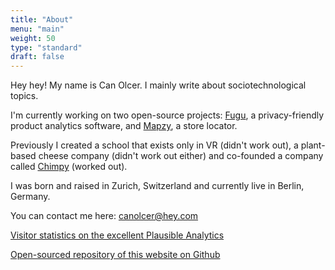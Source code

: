 ```yaml
---
title: "About"
menu: "main"
weight: 50
type: "standard"
draft: false
---
```


Hey hey! My name is Can Olcer. I mainly write about sociotechnological topics.

I'm currently working on two open-source projects: [Fugu](https://fugu.lol), a privacy-friendly product analytics software, and [Mapzy](https://mapzy.io), a store locator.

Previously I created a school that exists only in VR (didn't work out), a plant-based cheese company (didn't work out either) and co-founded a company called [Chimpy](https://heychimpy.com) (worked out).

I was born and raised in Zurich, Switzerland and currently live in Berlin, Germany.

You can contact me here: canolcer@hey.com

[Visitor statistics on the excellent Plausible Analytics](https://plausible.io/canolcer.com)

[Open-sourced repository of this website on Github](https://github.com/shafy/shafyy)